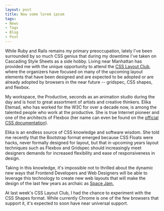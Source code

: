 ```yaml
---
layout: post
title: Now some lorem ipsum
tags:
- News
- Tags
- Blog
- Post
---
```


While Ruby and Rails remains my primary preoccupation, lately I've been surrounded by so much CSS genius that during my downtime I've taken on Cascading Style Sheets as a side hobby. Living near Manhattan has provided me with the unique opportunity to attend the <a href="http://www.meetup.com/CSS-Layout-Club">CSS Layout Club</a>, where the organizers have focused on many of the upcoming layout elements that have been designed and are expected to be adopted or are already adopted by browsers in the near future -- gridspec, CSS shapes, and flexbox. 

My workspace, the Productive, seconds as an animation studio during the day and is host to great assortment of artists and creative thinkers. Elika Etemad, who has worked for the W3C for over a decade now, is among the talented people who work at the productive. She is true Internet pioneer and one of the architects of Flexbox (her name can even be found on the <a href="http://www.w3.org/TR/css-flexbox-1/">official CSS documentation</a>). 

Elika is an endless source of CSS knowledge and software wisdom. She told me recently that the Bootstrap format emerged because CSS Floats were hacks, never formally designed for layout, but that in upcoming years layout techniques such as Flexbox and Gridspec should increasingly meet designers demands for increased flexibility and ease of responsiveness in design.

Taking in this knowledge, it's impossible not to thrilled about the dynamic new ways that Frontend Developers and Web Designers will be able to leverage this technology to create new web layouts that will make the design of the last few years as archaic as <a href="http://www.warnerbros.com/archive/spacejam/movie/jam.htm">Space Jam.</a> 

At last week's CSS Layout Club, I had the chance to experiment with the CSS Shapes format. While currently Chrome is one of the few browsers that support it, it's expected to soon have near universal support. 